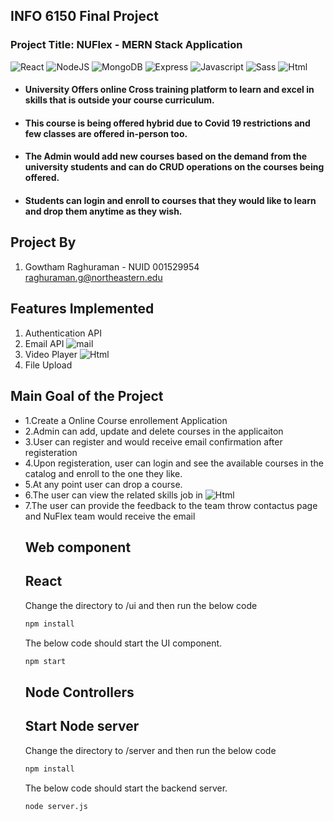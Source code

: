 <h2>INFO 6150 Final Project</h2>

<h3>Project Title: NUFlex - MERN Stack Application</h3>

<p>
  <img alt="React" src="https://img.shields.io/badge/React-20232A?style=for-the-badge&logo=react&logoColor=61DAFB" />
  <img alt="NodeJS" src="https://img.shields.io/badge/Node.js-43853D?style=for-the-badge&logo=node.js&logoColor=white" />
  <img alt="MongoDB" src="https://img.shields.io/badge/MongoDB-4EA94B?style=for-the-badge&logo=mongodb&logoColor=white" />
  <img alt="Express" src="https://img.shields.io/badge/Express.js-404D59?style=for-the-badge" />
  <img alt="Javascript" src="https://img.shields.io/badge/JavaScript-F7DF1E?style=for-the-badge&logo=javascript&logoColor=black" />
  <img alt="Sass" src="https://img.shields.io/badge/Sass-CC6699?style=for-the-badge&logo=sass&logoColor=white" />
  <img alt="Html" src="https://img.shields.io/badge/HTML-239120?style=for-the-badge&logo=html5&logoColor=white" />
</p>

<ul>

<li><h4>University Offers online Cross training platform to learn and excel in skills that is outside your course curriculum.</h4></li>

<li><h4>This course is being offered hybrid due to Covid 19 restrictions and few classes are offered in-person too.</h4></li>

<li><h4>The Admin would add new courses based on the demand from the university students and can do CRUD operations on the courses being offered.</h4></li>

<li><h4>Students can login and enroll to courses that they would like to learn and drop them anytime as they wish.</h4></li>

</ul>

<h2>Project By</h2>

1. Gowtham Raghuraman - NUID 001529954 raghuraman.g@northeastern.edu

## Features Implemented
1. Authentication API
2. Email API <img alt="mail" src="https://img.shields.io/badge/Gmail-D14836?style=for-the-badge&logo=gmail&logoColor=white" />
3. Video Player  <img alt="Html" src="https://img.shields.io/badge/YouTube-FF0000?style=for-the-badge&logo=youtube&logoColor=white" />
4. File Upload

## Main Goal of the Project
<ul>
  <li>1.Create a Online Course enrollement Application</li>
<li>2.Admin can add, update and delete courses in the applicaiton</li>
<li>3.User can register and would receive email confirmation after registeration</li>
<li>4.Upon registeration, user can login and see the available courses in the catalog and enroll to the one they like.</li>
<li>5.At any point user can drop a course.</li>
<li>6.The user can view the related skills job in <img alt="Html" src="https://img.shields.io/badge/LinkedIn-0077B5?style=for-the-badge&logo=linkedin&logoColor=white" /></li>
<li>7.The user can provide the feedback to the team throw contactus page and NuFlex team would receive the email</li>

## Web component

## React
Change the directory to /ui and then run the below code

```sh
npm install
```
The below code should start the UI component.
```sh
npm start
```
## Node Controllers

## Start Node server

Change the directory to /server and then run the below code

```sh
npm install
```
The below code should start the backend server.
```sh
node server.js
```





